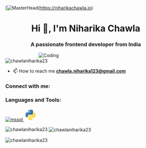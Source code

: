 [![MasterHead](https://camo.githubusercontent.com/645482ae6102b3d25ee88c407586d13a39bc15767b8bf434b7aea06387e1b784/68747470733a2f2f6d69726f2e6d656469756d2e636f6d2f76322f726573697a653a6669743a313230302f312a7936624d56727658566c6762507553544777366f73772e706e67)(https://niharikachawla.io)
<h1 align="center">Hi 👋, I'm Niharika Chawla</h1>
<h3 align="center">A passionate frontend developer from India</h3>
<img align="right" alt="Coding" width="400" src="https://i.pinimg.com/originals/54/bd/a3/54bda352b17744efa1f6898040455423.gif">

<p align="left"> <img src="https://komarev.com/ghpvc/?username=chawlaniharika23&label=Profile%20views&color=0e75b6&style=flat" alt="chawlaniharika23" /> </p>

- 📫 How to reach me **chawla.niharika123@gmail.com**

<h3 align="left">Connect with me:</h3>
<p align="left">
</p>

<h3 align="left">Languages and Tools:</h3>
<p align="left"> <a href="https://www.microsoft.com/en-us/sql-server" target="_blank" rel="noreferrer"> <img src="https://www.svgrepo.com/show/303229/microsoft-sql-server-logo.svg" alt="mssql" width="40" height="40"/> </a> <a href="https://www.python.org" target="_blank" rel="noreferrer"> <img src="https://raw.githubusercontent.com/devicons/devicon/master/icons/python/python-original.svg" alt="python" width="40" height="40"/> </a> </p>

<p><img align="left" src="https://github-readme-stats.vercel.app/api/top-langs?username=chawlaniharika23&show_icons=true&locale=en&layout=compact" alt="chawlaniharika23" /></p>

<p>&nbsp;<img align="center" src="https://github-readme-stats.vercel.app/api?username=chawlaniharika23&show_icons=true&locale=en" alt="chawlaniharika23" /></p>

<p><img align="center" src="https://github-readme-streak-stats.herokuapp.com/?user=chawlaniharika23&" alt="chawlaniharika23" /></p>
